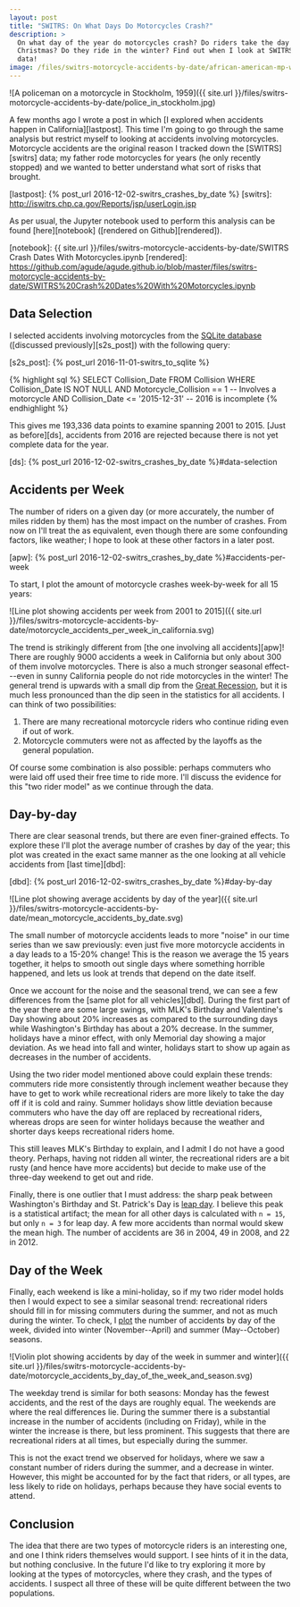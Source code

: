 ```yaml
---
layout: post
title: "SWITRS: On What Days Do Motorcycles Crash?"
description: >
  On what day of the year do motorcycles crash? Do riders take the day off for
  Christmas? Do they ride in the winter? Find out when I look at SWITRS crash
  data!
image: /files/switrs-motorcycle-accidents-by-date/african-american-mp-wwii.jpg
---
```


![A policeman on a motorcycle in Stockholm, 1959]({{ site.url
}}/files/switrs-motorcycle-accidents-by-date/police_in_stockholm.jpg)

A few months ago I wrote a post in which [I explored when accidents happen in
California][lastpost]. This time I'm going to go through the same analysis but
restrict myself to looking at accidents involving motorcycles. Motorcycle
accidents are the original reason I tracked down the [SWITRS][switrs] data; my
father rode motorcycles for years (he only recently stopped) and we wanted to
better understand what sort of risks that brought.

[lastpost]: {% post_url 2016-12-02-switrs_crashes_by_date %}
[switrs]: http://iswitrs.chp.ca.gov/Reports/jsp/userLogin.jsp

As per usual, the Jupyter notebook used to perform this analysis can be found
[here][notebook] ([rendered on Github][rendered]).

[notebook]: {{ site.url }}/files/switrs-motorcycle-accidents-by-date/SWITRS Crash Dates With Motorcycles.ipynb
[rendered]: https://github.com/agude/agude.github.io/blob/master/files/switrs-motorcycle-accidents-by-date/SWITRS%20Crash%20Dates%20With%20Motorcycles.ipynb

## Data Selection

I selected accidents involving motorcycles from the [SQLite database][s2s]
([discussed previously][s2s_post]) with the following query:

[s2s]: https://github.com/agude/SWITRS-to-SQLite
[s2s_post]: {% post_url 2016-11-01-switrs_to_sqlite %}

{% highlight sql %}
SELECT Collision_Date FROM Collision
WHERE Collision_Date IS NOT NULL
AND Motorcycle_Collision == 1       -- Involves a motorcycle
AND Collision_Date <= '2015-12-31'  -- 2016 is incomplete
{% endhighlight %}

This gives me 193,336 data points to examine spanning 2001 to 2015. [Just as
before][ds], accidents from 2016 are rejected because there is not yet
complete data for the year.

[ds]: {% post_url 2016-12-02-switrs_crashes_by_date %}#data-selection

## Accidents per Week

The number of riders on a given day (or more accurately, the number of miles
ridden by them) has the most impact on the number of crashes. From now on
I'll treat the as equivalent, even though there are some confounding factors,
like weather; I hope to look at these other factors in a later post.

[apw]: {% post_url 2016-12-02-switrs_crashes_by_date %}#accidents-per-week

To start, I plot the amount of motorcycle crashes week-by-week for all 15
years:

![Line plot showing accidents per week from 2001 to
2015]({{ site.url }}/files/switrs-motorcycle-accidents-by-date/motorcycle_accidents_per_week_in_california.svg)

The trend is strikingly different from [the one involving all accidents][apw]!
There are roughly 9000 accidents a week in California but only about 300 of
them involve motorcycles. There is also a much stronger seasonal effect---even
in sunny California people do not ride motorcycles in the winter! The general
trend is upwards with a small dip from the [Great Recession][gr], but it is
much less pronounced than the dip seen in the statistics for all accidents.
I can think of two possibilities:

1. There are many recreational motorcycle riders who continue riding even if
   out of work.
2. Motorcycle commuters were not as affected by the layoffs as the general
   population.

Of course some combination is also possible: perhaps commuters who were laid
off used their free time to ride more. I'll discuss the evidence for this "two
rider model" as we continue through the data.

[gr]: https://en.wikipedia.org/wiki/Great_Recession

## Day-by-day

There are clear seasonal trends, but there are even finer-grained effects. To
explore these I'll plot the average number of crashes by day of the year; this
plot was created in the exact same manner as the one looking at all vehicle
accidents from [last time][dbd]:

[dbd]: {% post_url 2016-12-02-switrs_crashes_by_date %}#day-by-day

![Line plot showing average accidents by day of the
year]({{ site.url }}/files/switrs-motorcycle-accidents-by-date/mean_motorcycle_accidents_by_date.svg)

The small number of motorcycle accidents leads to more "noise" in our time
series than we saw previously: even just five more motorcycle accidents
in a day leads to a 15-20% change! This is the reason we average the 15 years
together, it helps to smooth out single days where something horrible
happened, and lets us look at trends that depend on the date itself.

Once we account for the noise and the seasonal trend, we can see a few
differences from the [same plot for all vehicles][dbd]. During the first part
of the year there are some large swings, with MLK's Birthday and Valentine's
Day showing about 20% increases as compared to the surrounding days while
Washington's Birthday has about a 20% decrease. In the summer, holidays have a
minor effect, with only Memorial day showing a major deviation. As we head
into fall and winter, holidays start to show up again as decreases in the
number of accidents.

Using the two rider model mentioned above could explain these trends:
commuters ride more consistently through inclement weather because they have
to get to work while recreational riders are more likely to take the day off
if it is cold and rainy. Summer holidays show little deviation because
commuters who have the day off are replaced by recreational riders, whereas
drops are seen for winter holidays because the weather and shorter days keeps
recreational riders home.

This still leaves MLK's Birthday to explain, and I admit I do not have a good
theory. Perhaps, having not ridden all winter, the recreational riders are a
bit rusty (and hence have more accidents) but decide to make use of the
three-day weekend to get out and ride.

Finally, there is one outlier that I must address: the sharp peak between
Washington's Birthday and St. Patrick's Day is [leap day][leapday]. I believe
this peak is a statistical artifact; the mean for all other days is calculated
with `n = 15`, but only `n = 3` for leap day. A few more accidents than normal
would skew the mean high. The number of accidents are 36 in 2004, 49 in 2008,
and 22 in 2012.

[leapday]: https://en.wikipedia.org/wiki/February_29

## Day of the Week

Finally, each weekend is like a mini-holiday, so if my two rider model holds
then I would expect to see a similar seasonal trend: recreational riders
should fill in for missing commuters during the summer, and not as much during
the winter. To check, I [plot][violin] the number of accidents by day of the
week, divided into winter (November--April) and summer (May--October) seasons.

[violin]: https://en.wikipedia.org/wiki/Violin_plot

![Violin plot showing accidents by day of the week in summer and winter]({{
site.url
}}/files/switrs-motorcycle-accidents-by-date/motorcycle_accidents_by_day_of_the_week_and_season.svg)

The weekday trend is similar for both seasons: Monday has the fewest
accidents, and the rest of the days are roughly equal. The weekends are where
the real differences lie. During the summer there is a substantial increase in
the number of accidents (including on Friday), while in the winter the
increase is there, but less prominent. This suggests that there are
recreational riders at all times, but especially during the summer.

This is not the exact trend we observed for holidays, where we saw a constant
number of riders during the summer, and a decrease in winter. However, this
might be accounted for by the fact that riders, or all types, are less likely
to ride on holidays, perhaps because they have social events to attend.

## Conclusion

The idea that there are two types of motorcycle riders is an interesting one,
and one I think riders themselves would support. I see hints of it in the
data, but nothing conclusive. In the future I'd like to try exploring it more
by looking at the types of motorcycles, where they crash, and the types of
accidents. I suspect all three of these will be quite different between the
two populations.

